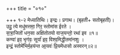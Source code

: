 +++
title = "०१०"

+++
१-२ मेध्यातिथिः। इन्द्रः। प्रगाथ। (बृहती+ सतोबृहती)।  
उदु॒ त्ये मधु॑मत्तमा॒ गिर॒ स्तोमा॑स ईरते ।  
स॒त्रा॒जितो॑ धन॒सा अक्षि॑तोतयो वाज॒यन्तो॒ रथा॑ इव ॥१॥  
कण्वा॑ इव॒ भृग॑वः॒ सूर्या॑ इव॒ विश्व॒मिद्धी॒तमा॑नशुः ।  
इन्द्रं॒ स्तोमे॑भिर्म॒हय॑न्त आ॒यवः॑ प्रि॒यमे॑धासो अस्वरन्॥२॥